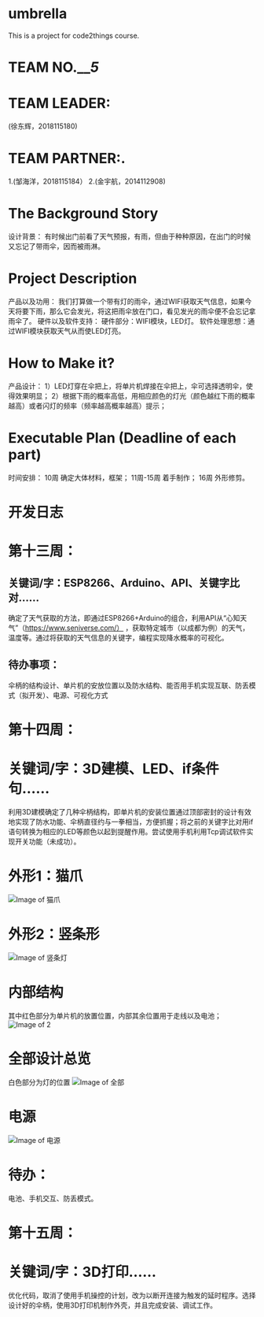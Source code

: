 ﻿# umbrella
This is a project for code2things course.

# TEAM NO._______5_____
# TEAM LEADER: 
(徐东辉，2018115180)
# TEAM PARTNER:.
1.(邹海洋，2018115184）
2.(金宇航，2014112908)

# The Background Story
设计背景：
有时候出门前看了天气预报，有雨，但由于种种原因，在出门的时候又忘记了带雨伞，因而被雨淋。

# Project Description
产品以及功用：
我们打算做一个带有灯的雨伞，通过WIFI获取天气信息，如果今天将要下雨，那么它会发光，将这把雨伞放在门口，看见发光的雨伞便不会忘记拿雨伞了。
硬件以及软件支持：
硬件部分：WIFI模块，LED灯。
软件处理思想：通过WIFI模块获取天气从而使LED灯亮。

# How to Make it?
产品设计：
1）LED灯穿在伞把上，将单片机焊接在伞把上，伞可选择透明伞，使得效果明显；
2）根据下雨的概率高低，用相应颜色的灯光（颜色越红下雨的概率越高）或者闪灯的频率（频率越高概率越高）提示；
# Executable Plan (Deadline of each part)
时间安排：
10周 确定大体材料，框架；
11周-15周 着手制作；
16周 外形修剪。

# 开发日志

# 第十三周：
## 关键词/字：ESP8266、Arduino、API、关键字比对……
确定了天气获取的方法，即通过ESP8266+Arduino的组合，利用API从“心知天气”（https://www.seniverse.com/） ，获取特定城市（以成都为例）的天气，温度等。通过将获取的天气信息的关键字，编程实现降水概率的可视化。
## 待办事项：
伞柄的结构设计、单片机的安放位置以及防水结构、能否用手机实现互联、防丢模式（拟开发）、电源、可视化方式

# 第十四周：
# 关键词/字：3D建模、LED、if条件句……
利用3D建模确定了几种伞柄结构，即单片机的安装位置通过顶部密封的设计有效地实现了防水功能、伞柄直径约与一拳相当，方便抓握；将之前的关键字比对用if语句转换为相应的LED等颜色以起到提醒作用。尝试使用手机利用Tcp调试软件实现开关功能（未成功）。
# 外形1：猫爪
![Image of 猫爪](https://github.com/Wuwey/umbrella/blob/master/%E7%8C%AB%E7%88%AA.png)
# 外形2：竖条形
![Image of 竖条灯](https://github.com/Wuwey/umbrella/blob/master/%E7%AB%96%E6%9D%A1%E7%81%AF.png)
# 内部结构
其中红色部分为单片机的放置位置，内部其余位置用于走线以及电池；
![Image of 2](https://github.com/Wuwey/umbrella/blob/master/%E5%86%85%E9%83%A8%E7%BB%93%E6%9E%84.png)
# 全部设计总览
白色部分为灯的位置
![Image of 全部](https://github.com/Wuwey/umbrella/blob/master/%E5%85%A8%E9%83%A8.png)
# 电源
![Image of 电源](https://github.com/Wuwey/umbrella/blob/master/1.jpg)
# 待办：
电池、手机交互、防丢模式。
# 第十五周：
# 关键词/字：3D打印……
优化代码，取消了使用手机操控的计划，改为以断开连接为触发的延时程序。选择设计好的伞柄，使用3D打印机制作外壳，并且完成安装、调试工作。
